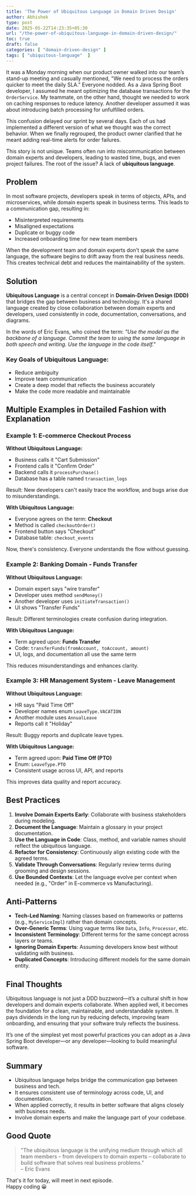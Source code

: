 ```yaml
---
title: 'The Power of Ubiquitous Language in Domain Driven Design'
author: Abhishek
type: post
date: 2025-05-22T14:23:35+05:30
url: "/the-power-of-ubiquitous-language-in-domain-driven-design/"
toc: true
draft: false
categories: [ "domain-driven-design" ]
tags: [ "ubiquitous-language"  ]
---
```


It was a Monday morning when our product owner walked into our team’s stand-up meeting and casually mentioned, "We need
to process the orders quicker to meet the daily SLA." Everyone nodded. As a Java Spring Boot developer, I assumed he
meant optimizing the database transactions for the `OrderService`. My teammate, on the other hand, thought we needed to
work on caching responses to reduce latency. Another developer assumed it was about introducing batch processing for
unfulfilled orders.

This confusion delayed our sprint by several days. Each of us had implemented a different version of what we thought was
the correct behavior. When we finally regrouped, the product owner clarified that he meant adding real-time alerts for
order failures.

This story is not unique. Teams often run into miscommunication between domain experts and developers, leading to wasted
time, bugs, and even project failures. The root of the issue? A lack of **ubiquitous language**.

## Problem

In most software projects, developers speak in terms of objects, APIs, and microservices, while domain experts speak in
business terms. This leads to a communication gap, resulting in:

* Misinterpreted requirements
* Misaligned expectations
* Duplicate or buggy code
* Increased onboarding time for new team members

When the development team and domain experts don’t speak the same language, the software begins to drift away from the
real business needs. This creates technical debt and reduces the maintainability of the system.

## Solution

**Ubiquitous Language** is a central concept in **Domain-Driven Design (DDD)** that bridges the gap between business and
technology. It's a shared language created by close collaboration between domain experts and developers, used
consistently in code, documentation, conversations, and diagrams.

In the words of Eric Evans, who coined the term: *"Use the model as the backbone of a language. Commit the team to using
the same language in both speech and writing. Use the language in the code itself."*

### Key Goals of Ubiquitous Language:

* Reduce ambiguity
* Improve team communication
* Create a deep model that reflects the business accurately
* Make the code more readable and maintainable

## Multiple Examples in Detailed Fashion with Explanation

### Example 1: E-commerce Checkout Process

**Without Ubiquitous Language:**

* Business calls it "Cart Submission"
* Frontend calls it "Confirm Order"
* Backend calls it `processPurchase()`
* Database has a table named `transaction_logs`

Result: New developers can't easily trace the workflow, and bugs arise due to misunderstandings.

**With Ubiquitous Language:**

* Everyone agrees on the term: **Checkout**
* Method is called `checkoutOrder()`
* Frontend button says "Checkout"
* Database table: `checkout_events`

Now, there's consistency. Everyone understands the flow without guessing.

### Example 2: Banking Domain - Funds Transfer

**Without Ubiquitous Language:**

* Domain expert says "wire transfer"
* Developer uses method `sendMoney()`
* Another developer uses `initiateTransaction()`
* UI shows "Transfer Funds"

Result: Different terminologies create confusion during integration.

**With Ubiquitous Language:**

* Term agreed upon: **Funds Transfer**
* Code: `transferFunds(fromAccount, toAccount, amount)`
* UI, logs, and documentation all use the same term

This reduces misunderstandings and enhances clarity.

### Example 3: HR Management System - Leave Management

**Without Ubiquitous Language:**

* HR says "Paid Time Off"
* Developer names enum `LeaveType.VACATION`
* Another module uses `AnnualLeave`
* Reports call it "Holiday"

Result: Buggy reports and duplicate leave types.

**With Ubiquitous Language:**

* Term agreed upon: **Paid Time Off (PTO)**
* Enum: `LeaveType.PTO`
* Consistent usage across UI, API, and reports

This improves data quality and report accuracy.

## Best Practices

1. **Involve Domain Experts Early**: Collaborate with business stakeholders during modeling.
2. **Document the Language**: Maintain a glossary in your project documentation.
3. **Use the Language in Code**: Class, method, and variable names should reflect the ubiquitous language.
4. **Refactor for Consistency**: Continuously align existing code with the agreed terms.
5. **Validate Through Conversations**: Regularly review terms during grooming and design sessions.
6. **Use Bounded Contexts**: Let the language evolve per context when needed (e.g., "Order" in E-commerce vs
   Manufacturing).

## Anti-Patterns

* **Tech-Led Naming**: Naming classes based on frameworks or patterns (e.g., `MyServiceImpl`) rather than domain
  concepts.
* **Over-Generic Terms**: Using vague terms like `Data`, `Info`, `Processor`, etc.
* **Inconsistent Terminology**: Different terms for the same concept across layers or teams.
* **Ignoring Domain Experts**: Assuming developers know best without validating with business.
* **Duplicated Concepts**: Introducing different models for the same domain entity.

## Final Thoughts

Ubiquitous language is not just a DDD buzzword—it’s a cultural shift in how developers and domain experts collaborate.
When applied well, it becomes the foundation for a clean, maintainable, and understandable system. It pays dividends in
the long run by reducing defects, improving team onboarding, and ensuring that your software truly reflects the
business.

It’s one of the simplest yet most powerful practices you can adopt as a Java Spring Boot developer—or any
developer—looking to build meaningful software.

## Summary

* Ubiquitous language helps bridge the communication gap between business and tech.
* It ensures consistent use of terminology across code, UI, and documentation.
* When applied correctly, it results in better software that aligns closely with business needs.
* Involve domain experts and make the language part of your codebase.

## Good Quote

> "The ubiquitous language is the unifying medium through which all team members – from developers to domain experts –
> collaborate to build software that solves real business problems."   
> – Eric Evans

That's it for today, will meet in next episode.  
Happy coding :grinning:
